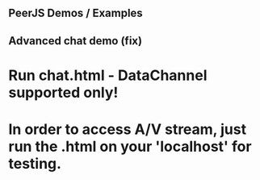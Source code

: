 ## PeerJS Demos / Examples

## Advanced chat demo (fix)
# Run chat.html - DataChannel supported only!
# In order to access A/V stream, just run the .html on your 'localhost' for testing.

